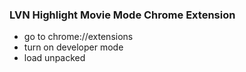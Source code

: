 ### LVN Highlight Movie Mode Chrome Extension

- go to chrome://extensions
- turn on developer mode
- load unpacked